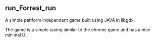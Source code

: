 ## run_Forrest_run

A simple paltform independent game built using JAVA in libgdx.

The game is a simple racing similar to the chrome game and has a nice minimal UI.  
